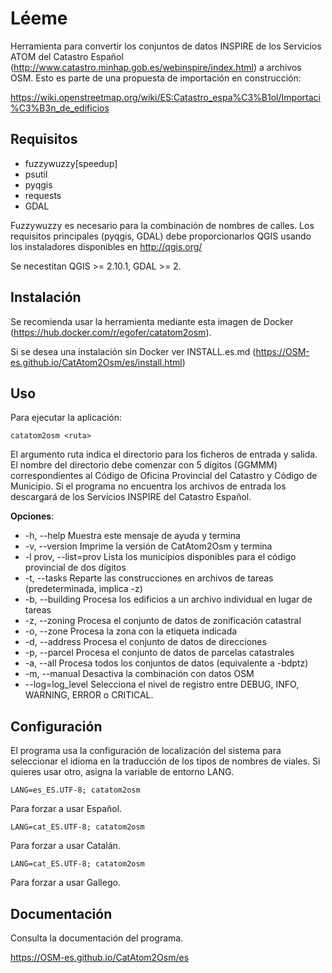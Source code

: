 Léeme
=====

Herramienta para convertir los conjuntos de datos INSPIRE de los Servicios ATOM 
del Catastro Español (http://www.catastro.minhap.gob.es/webinspire/index.html) 
a archivos OSM. Esto es parte de una propuesta de importación en construcción:

https://wiki.openstreetmap.org/wiki/ES:Catastro_espa%C3%B1ol/Importaci%C3%B3n_de_edificios

Requisitos
----------

* fuzzywuzzy\[speedup\]
* psutil
* pyqgis
* requests
* GDAL

Fuzzywuzzy es necesario para la combinación de nombres de calles.
Los requisitos principales (pyqgis, GDAL) debe proporcionarlos QGIS usando los 
instaladores disponibles en http://qgis.org/

Se necestitan QGIS >= 2.10.1, GDAL >= 2.

Instalación
-----------

Se recomienda usar la herramienta mediante esta imagen de Docker 
(https://hub.docker.com/r/egofer/catatom2osm).

Si se desea una instalación sin Docker ver INSTALL.es.md (https://OSM-es.github.io/CatAtom2Osm/es/install.html) 

Uso
---

Para ejecutar la aplicación:

    catatom2osm <ruta>

El argumento ruta indica el directorio para los ficheros de entrada y salida.
El nombre del directorio debe comenzar con 5 dígitos (GGMMM) correspondientes 
al Código de Oficina Provincial del Catastro y Código de Municipio. Si el 
programa no encuentra los archivos de entrada los descargará de los Servicios 
INSPIRE del Catastro Español.

**Opciones**:

* \-h, --help            Muestra este mensaje de ayuda y termina
* \-v, --version         Imprime la versión de CatAtom2Osm y termina
* \-l prov, --list=prov  Lista los municipios disponibles para el código provincial de dos dígitos
* \-t, --tasks           Reparte las construcciones en archivos de tareas (predeterminada, implica -z)
* \-b, --building        Procesa los edificios a un archivo individual en lugar de tareas
* \-z, --zoning          Procesa el conjunto de datos de zonificación catastral
* \-o, --zone            Procesa la zona con la etiqueta indicada
* \-d, --address         Procesa el conjunto de datos de direcciones
* \-p, --parcel          Procesa el conjunto de datos de parcelas catastrales
* \-a, --all             Procesa todos los conjuntos de datos (equivalente a -bdptz)
* \-m, --manual          Desactiva la combinación con datos OSM
* \--log=log_level       Selecciona el nivel de registro entre DEBUG, INFO, WARNING, ERROR o CRITICAL.

Configuración
-------------

El programa usa la configuración de localización del sistema para seleccionar el idioma en la traducción de los tipos de nombres de viales. Si quieres usar otro, asigna la variable de entorno LANG.

	LANG=es_ES.UTF-8; catatom2osm

Para forzar a usar Español.

	LANG=cat_ES.UTF-8; catatom2osm

Para forzar a usar Catalán.

	LANG=cat_ES.UTF-8; catatom2osm

Para forzar a usar Gallego.

Documentación
-------------

Consulta la documentación del programa.

https://OSM-es.github.io/CatAtom2Osm/es

